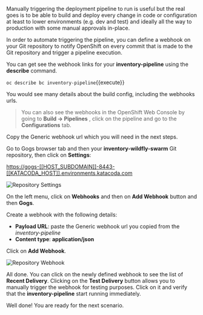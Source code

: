 Manually triggering the deployment pipeline to run is useful but the real goes is to be able 
to build and deploy every change in code or configuration at least to lower environments 
(e.g. dev and test) and ideally all the way to production with some manual approvals in-place.

In order to automate triggering the pipeline, you can define a webhook on your Git repository 
to notify OpenShift on every commit that is made to the Git repository and trigger a pipeline 
execution.

You can get see the webhook links for your **inventory-pipeline** using the **describe** command.

`oc describe bc inventory-pipeline`{{execute}}

You would see many details about the build config, including the webhooks urls.

> You can also see the webhooks in the OpenShift Web Console by going to **Build &rarr; Pipelines** , 
> click on the pipeline and go to the **Configurations** tab.

Copy the Generic webhook url which you will need in the next steps.

Go to Gogs browser tab and then your **inventory-wildfly-swarm** Git repository, then click on **Settings**:

<https://gogs-[[HOST_SUBDOMAIN]]-8443-[[KATACODA_HOST]].environments.katacoda.com>

![Repository Settings](https://raw.githubusercontent.com/openshift-roadshow/cloud-native-katacoda/master/assets/cd-gogs-settings-link.png)

On the left menu, click on **Webhooks** and then on **Add Webhook** button and then **Gogs**. 

Create a webhook with the following details:

* **Payload URL**: paste the Generic webhook url you copied from the *inventory-pipeline*
* **Content type**: **application/json**

Click on **Add Webhook**. 

![Repository Webhook](https://raw.githubusercontent.com/openshift-roadshow/cloud-native-katacoda/master/assets/cd-gogs-webhook-add.png)

All done. You can click on the newly defined webhook to see the list of **Recent Delivery**. 
Clicking on the **Test Delivery** button allows you to manually trigger the webhook for 
testing purposes. Click on it and verify that the **inventory-pipeline** start running 
immediately.

Well done! You are ready for the next scenario.